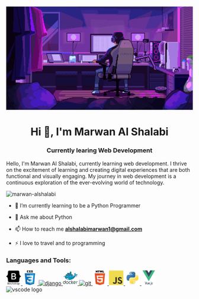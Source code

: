 [![MasterHead](cover.gif)](https://rishavchanda.io)
<h1 align="center">Hi 👋, I'm Marwan Al Shalabi</h1>
<h3 align="center">Currently learing Web Development</h3>

Hello, I'm Marwan Al Shalabi, currently  learning  web development. I thrive on the excitement of learning and creating digital experiences that are both functional and visually engaging. My journey in web development is a continuous exploration of the ever-evolving world of technology.

<p align="left"> <img src="https://komarev.com/ghpvc/?username=marwan-alshalabi&label=Profile%20views&color=0e75b6&style=flat" alt="marwan-alshalabi" /> </p>

- 🌱 I’m currently learning to be a Python Programmer
  
- 💬 Ask me about Python
  
- 📫 How to reach me **alshalabimarwan1@gmail.com**
  
- ⚡ I love to travel and to programming

<p align="left">
</p>

<h3 align="left">Languages and Tools:</h3>
<p align="left"> <a href="https://getbootstrap.com" target="_blank" rel="noreferrer"> <img src="https://raw.githubusercontent.com/devicons/devicon/master/icons/bootstrap/bootstrap-plain-wordmark.svg" alt="bootstrap" width="40" height="40"/> </a> <a href="https://www.w3schools.com/css/" target="_blank" rel="noreferrer"> <img src="https://raw.githubusercontent.com/devicons/devicon/master/icons/css3/css3-original-wordmark.svg" alt="css3" width="40" height="40"/> </a> <a href="https://www.djangoproject.com/" target="_blank" rel="noreferrer"> <img src="https://cdn.worldvectorlogo.com/logos/django.svg" alt="django" width="40" height="40"/> </a> <a href="https://www.docker.com/" target="_blank" rel="noreferrer"> <img src="https://raw.githubusercontent.com/devicons/devicon/master/icons/docker/docker-original-wordmark.svg" alt="docker" width="40" height="40"/> </a> <a href="https://git-scm.com/" target="_blank" rel="noreferrer"> <img src="https://www.vectorlogo.zone/logos/git-scm/git-scm-icon.svg" alt="git" width="40" height="40"/> </a> <a href="https://www.w3.org/html/" target="_blank" rel="noreferrer"> <img src="https://raw.githubusercontent.com/devicons/devicon/master/icons/html5/html5-original-wordmark.svg" alt="html5" width="40" height="40"/> </a> <a href="https://developer.mozilla.org/en-US/docs/Web/JavaScript" target="_blank" rel="noreferrer"> <img src="https://raw.githubusercontent.com/devicons/devicon/master/icons/javascript/javascript-original.svg" alt="javascript" width="40" height="40"/> </a> <a href="https://www.python.org" target="_blank" rel="noreferrer"> <img src="https://raw.githubusercontent.com/devicons/devicon/master/icons/python/python-original.svg" alt="python" width="40" height="40"/> </a> <a href="https://vuejs.org/" target="_blank" rel="noreferrer"> <img src="https://raw.githubusercontent.com/devicons/devicon/master/icons/vuejs/vuejs-original-wordmark.svg" alt="vuejs" width="40" height="40"/> </a>  <img src="https://cdn.jsdelivr.net/gh/devicons/devicon/icons/vscode/vscode-original.svg" height="40" alt="vscode logo"  /> </p>



